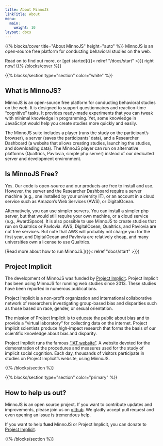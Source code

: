 ```yaml
---
title: About MinnoJS
linkTitle: About
menu:
  main:
    weight: 10
layout: docs
---
```


{{% blocks/cover title="About MinnoJS" height="auto" %}}
MinnoJS is an open-source free platform for conducting behavioral studies on the web. 

Read on to find out more, or [get started]({{< relref "/docs/start" >}}) right now!
{{% /blocks/cover %}}

{{% blocks/section type="section" color="white" %}}
## What is MinnoJS?

MinnoJS is an open-source free platform for conducting behavioral studies on the web. 
It is designed to support questionnaires and reaction-time “cognitive” tasks. 
It provides ready-made experiments that you can tweak with minimal knowledge in programming. 
Yet, some knowledge in JavaScript would help you create studies more quickly and easily. 

The MinnoJS suite includes a player (runs the study on the participant’s browser),
a server (saves the participants’ data), and a Researcher Dashboard (a website that allows creating studies, launching the studies, and downloading data). 
The MinnoJS player can run on alternative platforms (Qualtrics, Pavlovia, simple php server) instead of our dedicated server and development environment.

## Is MinnoJS Free?

Yes. Our code is open-source and our products are free to install and use. 
However, the server and the Researcher Dashboard require a server machine (e.g., one installed by your university IT),
or an account in a cloud service such as Amazon’s Web Services (AWS), or DigitalOcean.

Alternatively, you can use simpler servers.
You can install a simpler php server, but that would still require your own machine, or a cloud service (e.g., AwardSpace).
It is also possible to use MinnoJS to create studies that run on Qualtrics or Pavlovia.
AWS, DigitalOcean, Qualtrics, and Pavlovia are not free services. 
But note that AWS will probably not charge you for the first year, and DigitalOcean and Pavlovia are relatively cheap, and many universities own a license to use Qualtrics.

[Read more about how to run MinnoJS.]({{< relref "docs/start" >}})

## Project Implicit

The development of MinnoJS was funded by [Project Implicit](https://www.projectimplicit.net).
Project Implicit has been using MinnoJS for running web studies since 2013. 
These studies have been reported in numerous publications. 

Project Implicit is a non-profit organization and international collaborative network of researchers 
investigating group-based bias and disparities such as those based on race, gender, or sexual orientation.

The mission of Project Implicit is to educate the public about bias 
and to provide a “virtual laboratory” for collecting data on the internet. 
Project Implicit scientists produce high-impact research that forms the basis of our scientific knowledge about bias and disparity.

Project Implicit runs the famous [“IAT website”](https://implicit.harvard.edu/implicit/). 
A website devoted for the demonstration of the procedures and measures used for the study of implicit social cognition. 
Each day, thousands of visitors participate in studies on Project Implicit’s website, using MinnoJS. 

{{% /blocks/section %}}

{{% blocks/section type="section" color="primary" %}}

## How to help us out?

MinnoJS is an open source project. If you want to contribute updates and improvements, please join us on [github](https://github.com/minnojs).
We gladly accept pull request and even opening an issue is tremendous help.

If you want to help **fund** MinnoJS or Project Implicit, you can donate to [Project Implicit](https://4agc.com/donation_pages/9dda692c-6aa1-47e7-852d-58d396ebd3af).

{{% /blocks/section %}}



